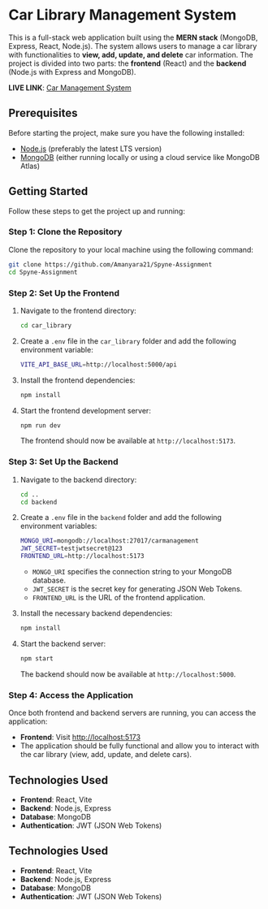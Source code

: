 # Car Library Management System

This is a full-stack web application built using the **MERN stack** (MongoDB, Express, React, Node.js). The system allows users to manage a car library with functionalities to **view, add, update, and delete** car information. The project is divided into two parts: the **frontend** (React) and the **backend** (Node.js with Express and MongoDB).

**LIVE LINK**: [Car Management System](https://car-library-management.vercel.app/)

## Prerequisites

Before starting the project, make sure you have the following installed:

- [Node.js](https://nodejs.org/) (preferably the latest LTS version)
- [MongoDB](https://www.mongodb.com/try/download/community) (either running locally or using a cloud service like MongoDB Atlas)

## Getting Started

Follow these steps to get the project up and running:

### Step 1: Clone the Repository

Clone the repository to your local machine using the following command:

```bash
git clone https://github.com/Amanyara21/Spyne-Assignment
cd Spyne-Assignment
```

### Step 2: Set Up the Frontend

1. Navigate to the frontend directory:

    ```bash
    cd car_library
    ```

2. Create a `.env` file in the `car_library` folder and add the following environment variable:

    ```bash
    VITE_API_BASE_URL=http://localhost:5000/api
    ```

3. Install the frontend dependencies:

    ```bash
    npm install
    ```

4. Start the frontend development server:

    ```bash
    npm run dev
    ```

   The frontend should now be available at `http://localhost:5173`.

### Step 3: Set Up the Backend

1. Navigate to the backend directory:

    ```bash
    cd .. 
    cd backend
    ```

2. Create a `.env` file in the `backend` folder and add the following environment variables:

    ```bash
    MONGO_URI=mongodb://localhost:27017/carmanagement
    JWT_SECRET=testjwtsecret@123
    FRONTEND_URL=http://localhost:5173
    ```

   - `MONGO_URI` specifies the connection string to your MongoDB database.
   - `JWT_SECRET` is the secret key for generating JSON Web Tokens.
   - `FRONTEND_URL` is the URL of the frontend application.

3. Install the necessary backend dependencies:

    ```bash
    npm install
    ```

4. Start the backend server:

    ```bash
    npm start
    ```

   The backend should now be available at `http://localhost:5000`.

### Step 4: Access the Application

Once both frontend and backend servers are running, you can access the application:

- **Frontend**: Visit [http://localhost:5173](http://localhost:5173)
- The application should be fully functional and allow you to interact with the car library (view, add, update, and delete cars).

## Technologies Used

- **Frontend**: React, Vite
- **Backend**: Node.js, Express
- **Database**: MongoDB
- **Authentication**: JWT (JSON Web Tokens)

## Technologies Used

- **Frontend**: React, Vite
- **Backend**: Node.js, Express
- **Database**: MongoDB
- **Authentication**: JWT (JSON Web Tokens)
